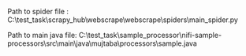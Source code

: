 Path to spider file : C:\test_task\scrapy_hub\webscrape\webscrape\spiders\main_spider.py




Path to main java file: C:\test_task\sample_processor\nifi-sample-processors\src\main\java\mujtaba\processors\sample.java
